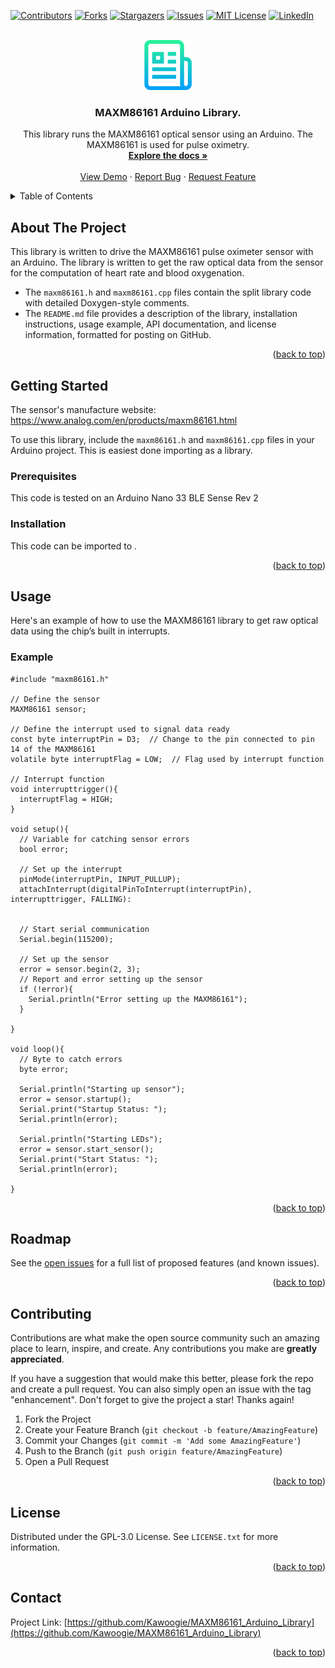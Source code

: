<!-- Improved compatibility of back to top link: See: https://github.com/othneildrew/Best-README-Template/pull/73 -->
<a name="readme-top"></a>
<!-- -->



<!-- PROJECT SHIELDS -->
<!--
*** I'm using markdown "reference style" links for readability.
*** Reference links are enclosed in brackets [ ] instead of parentheses ( ).
*** See the bottom of this document for the declaration of the reference variables
*** for contributors-url, forks-url, etc. This is an optional, concise syntax you may use.
*** https://www.markdownguide.org/basic-syntax/#reference-style-links
-->
[![Contributors][contributors-shield]][contributors-url]
[![Forks][forks-shield]][forks-url]
[![Stargazers][stars-shield]][stars-url]
[![Issues][issues-shield]][issues-url]
[![MIT License][license-shield]][license-url]
[![LinkedIn][linkedin-shield]][linkedin-url]



<!-- PROJECT LOGO -->
<br />
<div align="center">
  <a href="https://github.com/Kawoogie/MAXM86161_Arduino_Library">
    <img src="images/logo.png" alt="Logo" width="80" height="80">
  </a>

<h3 align="center">MAXM86161 Arduino Library.</h3>

  <p align="center">
    This library runs the MAXM86161 optical sensor using an Arduino. The MAXM86161 is used for pulse oximetry.
    <br />
    <a href="https://github.com/Kawoogie/MAXM86161_Arduino_Library"><strong>Explore the docs »</strong></a>
    <br />
    <br />
    <a href="https://github.com/Kawoogie/MAXM86161_Arduino_Library">View Demo</a>
    ·
    <a href="https://github.com/Kawoogie/MAXM86161_Arduino_Library/issues">Report Bug</a>
    ·
    <a href="https://github.com/Kawoogie/MAXM86161_Arduino_Library/issues">Request Feature</a>
  </p>
</div>



<!-- TABLE OF CONTENTS -->
<details>
  <summary>Table of Contents</summary>
  <ol>
    <li>
      <a href="#about-the-project">About The Project</a>
      <ul>
        </ul>
    </li>
    <li>
      <a href="#getting-started">Getting Started</a>
      <ul>
        <li><a href="#prerequisites">Prerequisites</a></li>
        <li><a href="#installation">Installation</a></li>
      </ul>
    </li>
    <li><a href="#usage">Usage</a></li>
    <li><a href="#roadmap">Roadmap</a></li>
    <li><a href="#contributing">Contributing</a></li>
    <li><a href="#license">License</a></li>
    <li><a href="#contact">Contact</a></li>    
  </ol>
</details>



<!-- ABOUT THE PROJECT -->
## About The Project
This library is written to drive the MAXM86161 pulse oximeter sensor with an Arduino. The library is written to get the raw optical data from the sensor for the computation of heart rate and blood oxygenation.

- The `maxm86161.h` and `maxm86161.cpp` files contain the split library code with detailed Doxygen-style comments. 
- The `README.md` file provides a description of the library, installation instructions, usage example, API documentation, and license information, formatted for posting on GitHub.
<p align="right">(<a href="#readme-top">back to top</a>)</p>




<!-- GETTING STARTED -->
## Getting Started

The sensor's manufacture website: https://www.analog.com/en/products/maxm86161.html

To use this library, include the `maxm86161.h` and `maxm86161.cpp` files in your Arduino project. This is easiest done importing as a library.



### Prerequisites
This code is tested on an Arduino Nano 33 BLE Sense Rev 2
  

### Installation
This code can be imported to
.



<p align="right">(<a href="#readme-top">back to top</a>)</p>

  


<!-- USAGE EXAMPLES -->
## Usage
Here's an example of how to use the MAXM86161 library to get raw optical data using the chip’s built in interrupts. 
### Example 

```
#include "maxm86161.h"

// Define the sensor
MAXM86161 sensor;

// Define the interrupt used to signal data ready
const byte interruptPin = D3;  // Change to the pin connected to pin 14 of the MAXM86161
volatile byte interruptFlag = LOW;  // Flag used by interrupt function

// Interrupt function
void interrupttrigger(){
  interruptFlag = HIGH;
}

void setup(){
  // Variable for catching sensor errors
  bool error;

  // Set up the interrupt
  pinMode(interruptPin, INPUT_PULLUP);
  attachInterrupt(digitalPinToInterrupt(interruptPin), interrupttrigger, FALLING):


  // Start serial communication
  Serial.begin(115200);
  
  // Set up the sensor
  error = sensor.begin(2, 3);
  // Report and error setting up the sensor
  if (!error){
    Serial.println("Error setting up the MAXM86161");
  }
  
}

void loop(){
  // Byte to catch errors
  byte error;

  Serial.println("Starting up sensor");
  error = sensor.startup();
  Serial.print("Startup Status: ");
  Serial.println(error);

  Serial.println("Starting LEDs");
  error = sensor.start_sensor();
  Serial.print("Start Status: ");
  Serial.println(error);

}
```

<p align="right">(<a href="#readme-top">back to top</a>)</p>



<!-- ROADMAP -->
## Roadmap

See the [open issues](https://github.com/Kawoogie/MAXM86161_Arduino_Library/issues) for a full list of proposed features (and known issues).

<p align="right">(<a href="#readme-top">back to top</a>)</p>



<!-- CONTRIBUTING -->
## Contributing

Contributions are what make the open source community such an amazing place to learn, inspire, and create. Any contributions you make are **greatly appreciated**.

If you have a suggestion that would make this better, please fork the repo and create a pull request. You can also simply open an issue with the tag "enhancement".
Don't forget to give the project a star! Thanks again!

1. Fork the Project
2. Create your Feature Branch (`git checkout -b feature/AmazingFeature`)
3. Commit your Changes (`git commit -m 'Add some AmazingFeature'`)
4. Push to the Branch (`git push origin feature/AmazingFeature`)
5. Open a Pull Request

<p align="right">(<a href="#readme-top">back to top</a>)</p>



<!-- LICENSE -->
## License

Distributed under the GPL-3.0 License. See `LICENSE.txt` for more information.

<p align="right">(<a href="#readme-top">back to top</a>)</p>



<!-- CONTACT -->
## Contact
Project Link: [https://github.com/Kawoogie/MAXM86161_Arduino_Library](https://github.com/Kawoogie/MAXM86161_Arduino_Library)

<p align="right">(<a href="#readme-top">back to top</a>)</p>






<!-- MARKDOWN LINKS & IMAGES -->
<!-- https://www.markdownguide.org/basic-syntax/#reference-style-links -->
[contributors-shield]: https://img.shields.io/github/contributors/Kawoogie/MAXM86161_Arduino_Library.svg?style=for-the-badge
[contributors-url]: https://github.com/Kawoogie/MAXM86161_Arduino_Library/graphs/contributors
[forks-shield]: https://img.shields.io/github/forks/Kawoogie/MAXM86161_Arduino_Library.svg?style=for-the-badge
[forks-url]: https://github.com/Kawoogie/MAXM86161_Arduino_Library/network/members
[stars-shield]: https://img.shields.io/github/stars/Kawoogie/MAXM86161_Arduino_Library.svg?style=for-the-badge
[stars-url]: https://github.com/Kawoogie/MAXM86161_Arduino_Library/stargazers
[issues-shield]: https://img.shields.io/github/issues/Kawoogie/MAXM86161_Arduino_Library.svg?style=for-the-badge
[issues-url]: https://github.com/Kawoogie/MAXM86161_Arduino_Library/issues
[license-shield]: https://img.shields.io/github/license/Kawoogie/MAXM86161_Arduino_Library.svg?style=for-the-badge
[license-url]: https://github.com/Kawoogie/MAXM86161_Arduino_Library/blob/master/LICENSE.txt
[linkedin-shield]: https://img.shields.io/badge/-LinkedIn-black.svg?style=for-the-badge&logo=linkedin&colorB=555
[linkedin-url]: https://linkedin.com/in/lee-sikstrom-a6472a113
[product-screenshot]: images/screenshot.png
[Next.js]: https://img.shields.io/badge/next.js-000000?style=for-the-badge&logo=nextdotjs&logoColor=white
[Next-url]: https://nextjs.org/
[React.js]: https://img.shields.io/badge/React-20232A?style=for-the-badge&logo=react&logoColor=61DAFB
[React-url]: https://reactjs.org/
[Vue.js]: https://img.shields.io/badge/Vue.js-35495E?style=for-the-badge&logo=vuedotjs&logoColor=4FC08D
[Vue-url]: https://vuejs.org/
[Angular.io]: https://img.shields.io/badge/Angular-DD0031?style=for-the-badge&logo=angular&logoColor=white
[Angular-url]: https://angular.io/
[Svelte.dev]: https://img.shields.io/badge/Svelte-4A4A55?style=for-the-badge&logo=svelte&logoColor=FF3E00
[Svelte-url]: https://svelte.dev/
[Laravel.com]: https://img.shields.io/badge/Laravel-FF2D20?style=for-the-badge&logo=laravel&logoColor=white
[Laravel-url]: https://laravel.com
[Bootstrap.com]: https://img.shields.io/badge/Bootstrap-563D7C?style=for-the-badge&logo=bootstrap&logoColor=white
[Bootstrap-url]: https://getbootstrap.com
[JQuery.com]: https://img.shields.io/badge/jQuery-0769AD?style=for-the-badge&logo=jquery&logoColor=white
[JQuery-url]: https://jquery.com
